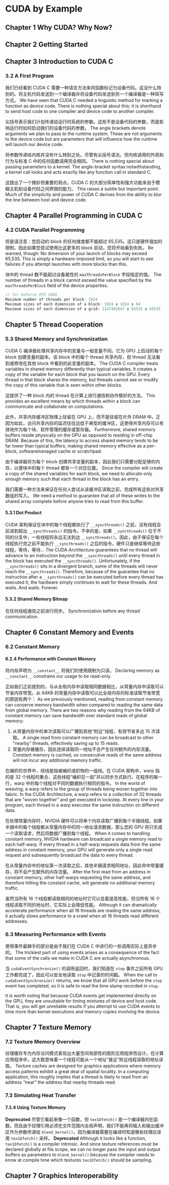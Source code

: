 # CUDA by Example

## Chapter 1 Why CUDA? Why Now?

## Chapter 2 Getting Started

## Chapter 3 Introduction to CUDA C

### 3.2 A First Program

我们已经看到 CUDA C 需要一种语言方法来将函数标记为设备代码。这没什么特别的。将主机代码发送到一个编译器并将设备代码发送到另一个编译器是一种简写方式。
We have seen that CUDA C needed a linguistic method for marking a function as device code. There is nothing special about this; it is shorthand to send host code to one compiler and device code to another compiler.

尖括号表示我们计划传递给运行时系统的参数。这些不是设备代码的参数，而是影响运行时如何启动我们的设备代码的参数。
The angle brackets denote arguments we plan to pass to the runtime system. These are not arguments to the device code but are parameters that will influence how the runtime will launch our device code.

将参数传递给内核并没有什么特别之处。尽管有尖括号语法，但内核调用的外观和行为与标准 C 中的任何函数调用完全相同。
There is nothing special about passing parameters to a kernel. The angle-bracket syntax notwithstanding, a kernel call looks and acts exactly like any function call in standard C.

这提出了一个微妙但重要的观点。CUDA C 的大部分简单性和强大功能来自于模糊主机和设备代码之间界限的能力。
This raises a subtle but important point. Much of the simplicity and power of CUDA C derives from the ability to blur the line between host and device code.

## Chapter 4 Parallel Programming in CUDA C

### 4.2 CUDA Parallel Programming

但是请注意：您启动的 block 的任何维度都不能超过 65,535。这只是硬件强加的限制，因此如果您尝试使用比这更多的 block 启动，您将开始看到失败。
Be warned, though: No dimension of your launch of blocks may exceed 65,535. This is simply a hardware-imposed limit, so you will start to see failures if you attempt launches with more blocks than this. 

块中的 thread 数不能超过设备属性的 `maxThreadsPerBlock` 字段指定的值。
The number of threads in a block cannot exceed the value specified by the `maxThreadsPerBlock` field of the device properties.

```c
// for GeForce RTX 2060
Maximum number of threads per block: 1024
Maximum sizes of each dimension of a block: 1024 x 1024 x 64
Maximum sizes of each dimension of a grid: 2147483647 x 65535 x 65535
```

## Chapter 5 Thread Cooperation

### 5.3 Shared Memory and Synchronization

CUDA C 编译器处理共享内存中的变量与一般变量不同。它为 GPU 上启动的每个 block 创建变量的副本。该 block 中的每个 thread 共享内存，但 thread 无法看到或修改在其他 block 中看到的此变量的副本。
The CUDA C compiler treats variables in shared memory differently than typical variables. It creates a copy of the variable for each block that you launch on the GPU. Every thread in that block shares the memory, but threads cannot see or modify the copy of this variable that is seen within other blocks.

这提供了一种 block 内的 thread 在计算上进行通信和协作极好的方法。
This provides an excellent means by which threads within a block can communicate and collaborate on computations.

此外，共享内存缓冲区物理上驻留在 GPU 上，而不是驻留在片外 DRAM 中。正因为如此，访问共享内存的延迟往往远低于典型的缓冲区，这使得共享内存可以有效地作为每个块、软件管理的缓存或暂存器。
Furthermore, shared memory buffers reside physically on the GPU as opposed to residing in off-chip DRAM. Because of this, the latency to access shared memory tends to be far lower than typical buffers, making shared memory effective as a per-block, softwaremanaged cache or scratchpad.

由于编译器将为每个 block 创建共享变量的副本，因此我们只需要分配足够的内存，以便块中的每个 thread 都有一个对应位置。
Since the compiler will create a copy of the shared variables for each block, we need to allocate only enough memory such that each thread in the block has an entry.

我们需要一种方法来保证在任何人尝试从该缓冲区读取之前，完成所有这些对共享数组的写入。
We need a method to guarantee that all of these writes to the shared array complete before anyone tries to read from this buffer.

#### 5.3.1 Dot Product

CUDA 架构保证在块中的每个线程都执行了 `__syncthreads()` 之前，没有线程会前进到超出 `__syncthreads()` 的指令。不幸的是，如果 `__syncthreads()` 位于不同的分支中，一些线程将永远无法到达 `__syncthreads()`。因此，由于保证在每个线程执行完之前不能执行 `__syncthreads()` 之后的指令，硬件只是继续等待这些线程，等待，等待...
The CUDA Architecture guarantees that no thread will advance to an instruction beyond the `__syncthreads()` until every thread in the block has executed the `__syncthreads()`. Unfortunately, if the `__syncthreads()` sits in a divergent branch, some of the threads will never reach the `__syncthreads()`. Therefore, because of the guarantee that no instruction after a `__syncthreads()` can be executed before every thread has executed it, the hardware simply continues to wait for these threads. And waits. And waits. Forever.

#### 5.3.2 Shared Memory Bitmap

在任何线程通信之前进行同步。
Synchronization before any thread communication.

## Chapter 6 Constant Memory and Events

### 6.2 Constant Memory

#### 6.2.4 Performance with Constant Memory

将内存声明为 `__constant__` 将我们的使用限制为只读。
Declaring memory as `__constant__` constrains our usage to be read-only.

正如我们之前提到的，与从全局内存中读取相同数据相比，从常量内存中读取可以节省内存带宽。从 64KB 的常量内存中读取可以比全局内存的标准读取节省带宽的原因有两个：
As we previously mentioned, reading from constant memory can conserve memory bandwidth when compared to reading the same data from global memory. There are two reasons why reading from the 64KB of constant memory can save bandwidth over standard reads of global memory:

1. 从常量内存中的单次读取可以广播到其他“附近”线程，有效节省多达 15 次读取。
A single read from constant memory can be broadcast to other "nearby" threads, effectively saving up to 15 reads.
2. 常量内存被缓存，因此连续读取同一地址不会产生任何额外的内存流量。
Constant memory is cached, so consecutive reads of the same address will not incur any additional memory traffic.

在编织的世界中，经线是指被编织成织物的一组线。在 CUDA 架构中，warp 指的是 32 个线程的集合，这些线程“编织在一起”并以同步方式执行。在程序的每一行，warp 中的每个线程对不同的数据执行相同的指令。
In the world of weaving, a warp refers to the group of threads being woven together into fabric. In the CUDA Architecture, a warp refers to a collection of 32 threads that are "woven together" and get executed in lockstep. At every line in your program, each thread in a warp executes the same instruction on different data.

在处理常量内存时，NVIDIA 硬件可以将单个内存读取广播到每个半捆线程。如果半捆中的每个线程都从常量内存中的同一地址请求数据，那么您的 GPU 将只生成一个读取请求，然后将数据广播到每个线程。
When it comes to handling constant memory, NVIDIA hardware can broadcast a single memory read to each half-warp. If every thread in a half-warp requests data from the same address in constant memory, your GPU will generate only a single read request and subsequently broadcast the data to every thread.

在从常量内存中的地址第一次读取之后，其他半捆请求相同地址，因此命中常量缓存，将不会产生额外的内存流量。
After the first read from an address in constant memory, other half-warps requesting the same address, and therefore hitting the constant cache, will generate no additional memory traffic.

虽然当所有 16 个线程都读取相同的地址时它可以显着提高性能，但当所有 16 个线程读取不同的地址时，它实际上会降低性能。
Although it can dramatically accelerate performance when all 16 threads are reading the same address, it actually slows performance to a crawl when all 16 threads read different addresses.

### 6.3 Measuring Performance with Events

使用事件最棘手的部分是由于我们在 CUDA C 中进行的一些调用实际上是异步的。
The trickiest part of using events arises as a consequence of the fact that some of the calls we make in CUDA C are actually asynchronous.

当 `cudaEventSynchronize()` 的调用返回时，我们知道在 `stop` 事件之前所有 GPU 工作都完成了，因此可以安全地读取 `stop` 中记录的时间戳。
When the call to `cudaEventSynchronize()` returns, we know that all GPU work before the `stop` event has completed, so it is safe to read the time stamp recorded in `stop`.

It is worth noting that because CUDA events get implemented directly on the GPU, they are unsuitable for timing mixtures of device and host code. That is, you will get unreliable results if you attempt to use CUDA events to time more than kernel executions and memory copies involving the device.

## Chapter 7 Texture Memory

### 7.2 Texture Memory Overview

纹理缓存专为内存访问模式表现出大量空间局部性的图形应用程序而设计。在计算应用程序中，这大致意味着一个线程可能从一个地址“接近”附近线程读取的地址读取。
Texture caches are designed for graphics applications where memory access patterns exhibit a great deal of spatial locality. In a computing application, this roughly implies that a thread is likely to read from an address “near” the address that nearby threads read.

### 7.3 Simulating Heat Transfer

#### 7.3.4 Using Texture Memory

**Deprecated** 尽管它看起来像一个函数，但 `tex1Dfetch()` 是一个编译器内在函数。而且由于纹理引用必须在文件范围内全局声明，我们不能再将输入和输出缓冲区作为参数传递给 `blend_kernel()`，因为编译器需要在编译时知道哪些纹理应该用 `tex1Dfetch()` 采样。
**Deprecated** Although it looks like a function, `tex1Dfetch()` is a compiler intrinsic. And since texture references must be declared globally at file scope, we can no longer pass the input and output buffers as parameters to `blend_kernel()` because the compiler needs to know at compile time which textures `tex1Dfetch()` should be sampling.

## Chapter 7 Graphics Interoperability
